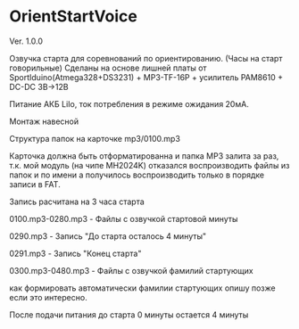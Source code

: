 # OrientStartVoice
Ver. 1.0.0
 
 Озвучка старта для соревнований по ориентированию. (Часы на старт говорильные)
Сделаны на основе лишней платы от SportIduino(Atmega328+DS3231) + MP3-TF-16P + усилитель PAM8610 + DC-DC 3В->12В
  
 Питание АКБ LiIo, ток потребления в режиме ожидания 20мА.
 
 Монтаж навесной 
 
 Структура папок на карточке mp3/0100.mp3
 
 Карточка должна быть отформатированна и папка MP3 залита за раз, т.к. мой модуль (на чипе MH2024K) отказался воспроизводить файлы из папок и по имени а получилось воспроизводить только в порядке записи в FAT.
 
 Запись расчитана на 3 часа старта
 
 0100.mp3-0280.mp3 - Файлы с озвучкой стартовой минуты
 
 0290.mp3 - Запись "До старта осталось 4 минуты"
 
 0291.mp3 - Запись "Конец старта"
 
 0300.mp3-0480.mp3 - Файлы с озвучкой фамилий стартующих
 
 как формировать автоматически фамилии стартующих опишу позже если это интересно.
  
 После подачи питания до старта 0 минуты остается 4 минуты
